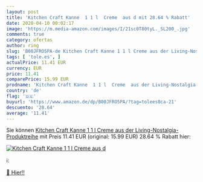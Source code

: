 ```yaml
---
layout: post
title: 'Kitchen Craft Kanne  1 1 l  Creme  aus d mit 28.64 % Rabatt'
date: 2020-04-10 00:02:17
image: 'https://m.media-amazon.com/images/I/21sc0T80tyL._SL200_.jpg'
comments: true
category: ofertas
author: ring
slug: 'B00JFRO5PA-de Kitchen Craft Kanne 1 1 l Creme aus der Living-Nostalgia-...'
tags: [ 'tole.es', ]
actualPrice: 11.41 EUR
currency: EUR
price: 11.41
comparePrice: 15.99 EUR
prodname: 'Kitchen Craft Kanne  1 1 l  Creme  aus der Living-Nostalgia-Produktreihe'
country: 'de'
flag: '🇩🇪'
buyurl: 'https://www.amazon.de/dp/B00JFRO5PA/?tag=tolees0ca-21'
descuento: '28.64'
average: '11.41'
---
```


Sie können [Kitchen Craft Kanne  1 1 l  Creme  aus der Living-Nostalgia-Produktreihe](https://www.amazon.de/dp/B00JFRO5PA/?tag=tolees0ca-21) mit Preis 11.41 EUR (original: 15.99 EUR) 28.64 % Rabatt hier:

[![Kitchen Craft Kanne  1 1 l  Creme  aus d](https://m.media-amazon.com/images/I/21sc0T80tyL._SL200_.jpg)](https://www.amazon.de/dp/B00JFRO5PA/?tag=tolees0ca-21)

ℹ️:


[🛒 Hier!!](https://www.amazon.de/dp/B00JFRO5PA/?tag=tolees0ca-21)
